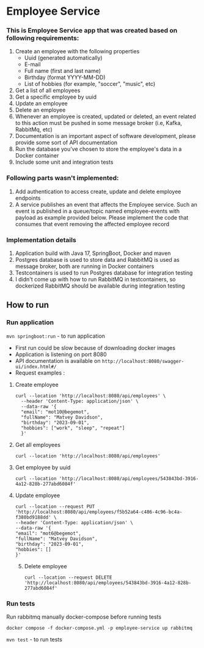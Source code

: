 # Employee Service

### This is Employee Service app that was created based on following requirements:

1. Create an employee with the following properties
     - Uuid (generated automatically)
     - E-mail
     - Full name (first and last name)
     - Birthday (format YYYY-MM-DD)
     - List of hobbies (for example, "soccer", "music", etc)
2. Get a list of all employees
3. Get a specific employee by uuid
4. Update an employee
5. Delete an employee
6. Whenever an employee is created, updated or deleted, an event related to this
   action must be pushed in some message broker (i.e, Kafka, RabbitMq, etc)
7. Documentation is an important aspect of software development, please provide some
   sort of API documentation
8. Run the database you’ve chosen to store the employee's data in a Docker container
9. Include some unit and integration tests

### Following parts wasn't implemented:

1. Add authentication to access create, update and delete employee endpoints
2. A service publishes an event that affects the Employee service. Such an event is
   published in a queue/topic named employee-events with payload as example provided
   below. Please implement the code that consumes that event removing the affected
   employee record

### Implementation details

1. Application build with Java 17, SpringBoot, Docker and maven
2. Postgres database is used to store data and RabbitMQ is used as message broker, both are running in Docker containers
3. Testcontainers is used to run Postgres database for integration testing
4. I didn't come up with how to run RabbitMQ in testcontainers, so dockerized RabbitMQ 
   should be available during integration testing

## How to run

### Run application
`mvn springboot:run` - to run application
- First run could be slow because of downloading docker images
- Application is listening on port 8080
- API documentation is available on `http://localhost:8080/swagger-ui/index.html#/`
- Request examples :
 1. Create employee
    ```
    curl --location 'http://localhost:8080/api/employees' \
      --header 'Content-Type: application/json' \
      --data-raw '{
      "email": "mot10@begemot",
      "fullName": "Matvey Davidson",
      "birthday": "2023-09-01",
      "hobbies": ["work", "sleep", "repeat"]
      }'
    ```
 2. Get all employees
    ```
    curl --location 'http://localhost:8080/api/employees'
    ```
 3. Get employee by uuid
    ```
    curl --location 'http://localhost:8080/api/employees/543843bd-3916-4a12-828b-277abd6084f'
    ```
 4. Update employee
    ```
    curl --location --request PUT 'http://localhost:8080/api/employees/f5b52a64-c486-4c96-bc4a-f380bd9188dd' \
    --header 'Content-Type: application/json' \
    --data-raw '{
    "email": "mot6@begemot",
    "fullName": "Matvey Davidson",
    "birthday": "2023-09-01",
    "hobbies": []
    }'
    ```
    5. Delete employee
        ```
        curl --location --request DELETE 'http://localhost:8080/api/employees/543843bd-3916-4a12-828b-277abd6084f'
        ```

### Run tests
Run rabbitmq manually docker-compose before running tests

`docker compose -f docker-compose.yml -p employee-service up rabbitmq`

`mvn test` - to run tests
